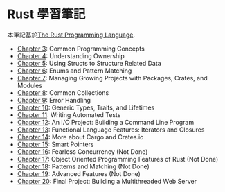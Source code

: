 # Rust 學習筆記

本筆記基於[The Rust Programming Language](https://doc.rust-lang.org/book/ch00-00-introduction.html).

* [Chapter 3](./chapter3.md): Common Programming Concepts
* [Chapter 4](./chapter4.md): Understanding Ownership
* [Chapter 5](./chapter5.md): Using Structs to Structure Related Data
* [Chapter 6](./chapter6.md): Enums and Pattern Matching
* [Chapter 7](./chapter7.md): Managing Growing Projects with Packages, Crates, and Modules
* [Chapter 8](./chapter8.md): Common Collections
* [Chapter 9](./chapter9.md): Error Handling
* [Chapter 10](./chapter10.md): Generic Types, Traits, and Lifetimes
* [Chapter 11](./chapter11.md): Writing Automated Tests
* [Chapter 12](./chapter12.md): An I/O Project: Building a Command Line Program
* [Chapter 13](./chapter13.md): Functional Language Features: Iterators and Closures
* [Chapter 14](./chapter14.md): More about Cargo and Crates.io
* [Chapter 15](./chapter15.md): Smart Pointers
* [Chapter 16](./chapter16.md): Fearless Concurrency (Not Done)
* [Chapter 17](./chapter17.md): Object Oriented Programming Features of Rust (Not Done)
* [Chapter 18](./chapter18.md): Patterns and Matching (Not Done)
* [Chapter 19](./chapter19.md): Advanced Features (Not Done)
* [Chapter 20](./chapter20.md): Final Project: Building a Multithreaded Web Server
